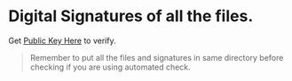 # Digital Signatures of all the files. 

Get [Public Key Here](https://saket-upadhyay.github.io/pubkey) to verify.

> Remember to put all the files and signatures in same directory before checking if you are using automated check.
